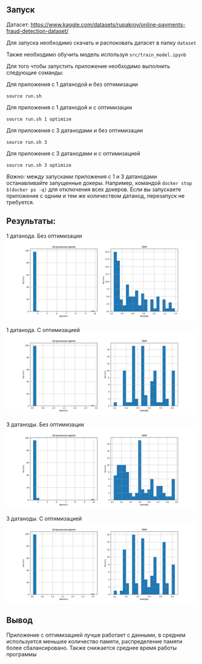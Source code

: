 ## Запуск

Датасет: https://www.kaggle.com/datasets/rupakroy/online-payments-fraud-detection-dataset/

Для запуска необходимо скачать и распоковать датасет в папку `dataset`

Также необходимо обучить модель используя `src/train_model.ipynb`

Для того чтобы запустить приложение необходимо выполнить следующие соманды:

Для приложения с 1 датанодой и без оптимизации
```
source run.sh
```

Для приложения с 1 датанодой и с оптимизации
```
source run.sh 1 optimize
```

Для приложения с 3 датанодами и без оптимизации
```
source run.sh 3
```

Для приложения с 3 датанодами и с оптимизацией
```
source run.sh 3 optimize
```

*Важно:* между запусками приложения с 1 и 3 датанодами останавливайте запущенные докеры. Например, командой `docker stop $(docker ps -q)` для отключения всех докеров. Если вы запускаете приложение с одним и тем же количеством датанод, перезапуск не требуется.

## Результаты:

1 датанода. Без оптимизации
![1 датанода. Без оптимизации](results/not-optimized.png)

1 датанода. C оптимизацией
![1 датанода. C оптимизацией](results/optimized.png)

3 датаноды. Без оптимизации
![1 датаноды. Без оптимизации](results/not-optimized-3.png)

3 датаноды. C оптимизацией
![1 датаноды. C оптимизацией](results/optimized-3.png)

## Вывод

Приложение с оптимизацией лучше работает с данными, в среднем используется меньшее количество памяти, распределение памяти более сбалансировано. Также снижается среднее время работы программы